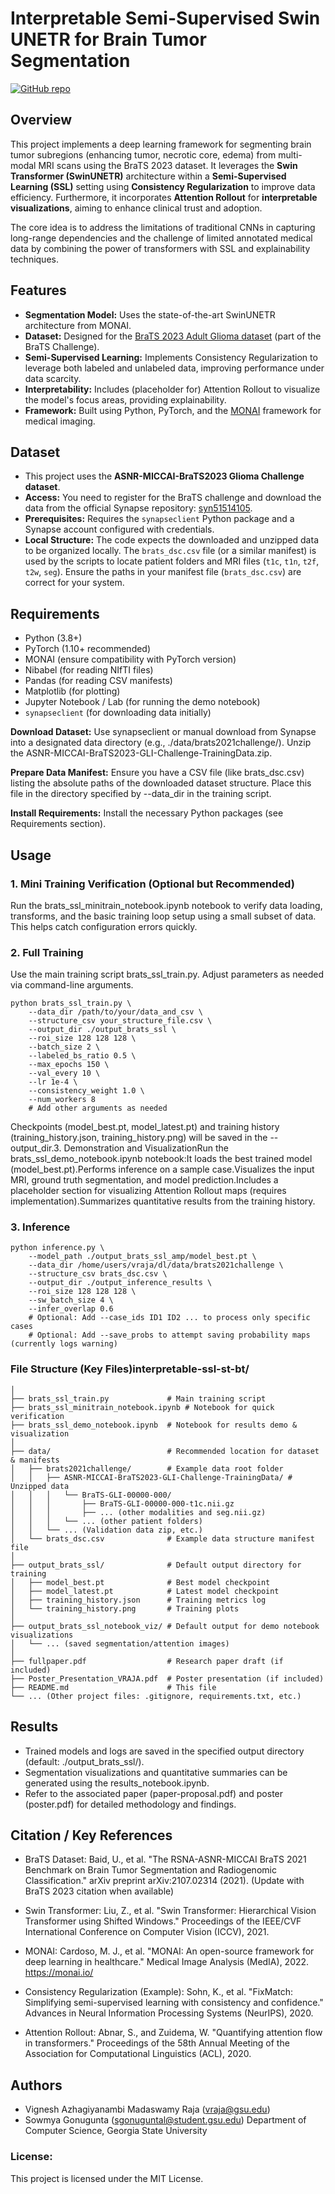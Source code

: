 # Interpretable Semi-Supervised Swin UNETR for Brain Tumor Segmentation

[![GitHub repo](https://img.shields.io/badge/GitHub-Repo-blue?logo=github)](https://github.com/amrvignesh/interpretable-ssl-st-bt)
## Overview

This project implements a deep learning framework for segmenting brain tumor subregions (enhancing tumor, necrotic core, edema) from multi-modal MRI scans using the BraTS 2023 dataset. It leverages the **Swin Transformer (SwinUNETR)** architecture within a **Semi-Supervised Learning (SSL)** setting using **Consistency Regularization** to improve data efficiency. Furthermore, it incorporates **Attention Rollout** for **interpretable visualizations**, aiming to enhance clinical trust and adoption.

The core idea is to address the limitations of traditional CNNs in capturing long-range dependencies and the challenge of limited annotated medical data by combining the power of transformers with SSL and explainability techniques.

## Features

* **Segmentation Model:** Uses the state-of-the-art SwinUNETR architecture from MONAI.
* **Dataset:** Designed for the [BraTS 2023 Adult Glioma dataset](https://www.synapse.org/#!Synapse:syn51514105/wiki/622358) (part of the BraTS Challenge).
* **Semi-Supervised Learning:** Implements Consistency Regularization to leverage both labeled and unlabeled data, improving performance under data scarcity.
* **Interpretability:** Includes (placeholder for) Attention Rollout to visualize the model's focus areas, providing explainability.
* **Framework:** Built using Python, PyTorch, and the [MONAI](https://monai.io/) framework for medical imaging.

## Dataset

* This project uses the **ASNR-MICCAI-BraTS2023 Glioma Challenge dataset**.
* **Access:** You need to register for the BraTS challenge and download the data from the official Synapse repository: [syn51514105](https://www.synapse.org/#!Synapse:syn51514105).
* **Prerequisites:** Requires the `synapseclient` Python package and a Synapse account configured with credentials.
* **Local Structure:** The code expects the downloaded and unzipped data to be organized locally. The `brats_dsc.csv` file (or a similar manifest) is used by the scripts to locate patient folders and MRI files (`t1c`, `t1n`, `t2f`, `t2w`, `seg`). Ensure the paths in your manifest file (`brats_dsc.csv`) are correct for your system.

## Requirements

* Python (3.8+)
* PyTorch (1.10+ recommended)
* MONAI (ensure compatibility with PyTorch version)
* Nibabel (for reading NIfTI files)
* Pandas (for reading CSV manifests)
* Matplotlib (for plotting)
* Jupyter Notebook / Lab (for running the demo notebook)
* `synapseclient` (for downloading data initially)


**Download Dataset:** Use synapseclient or manual download from Synapse into a designated data directory (e.g., ./data/brats2021challenge/). Unzip the ASNR-MICCAI-BraTS2023-GLI-Challenge-TrainingData.zip.

**Prepare Data Manifest:** Ensure you have a CSV file (like brats_dsc.csv) listing the absolute paths of the downloaded dataset structure. Place this file in the directory specified by --data_dir in the training script.

**Install Requirements:** Install the necessary Python packages (see Requirements section).

## Usage

### 1. Mini Training Verification (Optional but Recommended)
Run the brats_ssl_minitrain_notebook.ipynb notebook to verify data loading, transforms, and the basic training loop setup using a small subset of data. This helps catch configuration errors quickly.

### 2. Full Training
Use the main training script brats_ssl_train.py. Adjust parameters as needed via command-line arguments.
```
python brats_ssl_train.py \
    --data_dir /path/to/your/data_and_csv \
    --structure_csv your_structure_file.csv \
    --output_dir ./output_brats_ssl \
    --roi_size 128 128 128 \
    --batch_size 2 \
    --labeled_bs_ratio 0.5 \
    --max_epochs 150 \
    --val_every 10 \
    --lr 1e-4 \
    --consistency_weight 1.0 \
    --num_workers 8
    # Add other arguments as needed
```
Checkpoints (model_best.pt, model_latest.pt) and training history (training_history.json, training_history.png) will be saved in the --output_dir.3. Demonstration and VisualizationRun the brats_ssl_demo_notebook.ipynb notebook:It loads the best trained model (model_best.pt).Performs inference on a sample case.Visualizes the input MRI, ground truth segmentation, and model prediction.Includes a placeholder section for visualizing Attention Rollout maps (requires implementation).Summarizes quantitative results from the training history.

### 3. Inference
```
python inference.py \
    --model_path ./output_brats_ssl_amp/model_best.pt \
    --data_dir /home/users/vraja/dl/data/brats2021challenge \
    --structure_csv brats_dsc.csv \
    --output_dir ./output_inference_results \
    --roi_size 128 128 128 \
    --sw_batch_size 4 \
    --infer_overlap 0.6
    # Optional: Add --case_ids ID1 ID2 ... to process only specific cases
    # Optional: Add --save_probs to attempt saving probability maps (currently logs warning)
```

### File Structure (Key Files)interpretable-ssl-st-bt/
```
│
├── brats_ssl_train.py             # Main training script
├── brats_ssl_minitrain_notebook.ipynb # Notebook for quick verification
├── brats_ssl_demo_notebook.ipynb  # Notebook for results demo & visualization
│
├── data/                          # Recommended location for dataset & manifests
│   ├── brats2021challenge/        # Example data root folder
│   │   ├── ASNR-MICCAI-BraTS2023-GLI-Challenge-TrainingData/ # Unzipped data
│   │   │   └── BraTS-GLI-00000-000/
│   │   │       ├── BraTS-GLI-00000-000-t1c.nii.gz
│   │   │       ├── ... (other modalities and seg.nii.gz)
│   │   │   └── ... (other patient folders)
│   │   └── ... (Validation data zip, etc.)
│   └── brats_dsc.csv              # Example data structure manifest file
│
├── output_brats_ssl/              # Default output directory for training
│   ├── model_best.pt              # Best model checkpoint
│   ├── model_latest.pt            # Latest model checkpoint
│   ├── training_history.json      # Training metrics log
│   └── training_history.png       # Training plots
│
├── output_brats_ssl_notebook_viz/ # Default output for demo notebook visualizations
│   └── ... (saved segmentation/attention images)
│
├── fullpaper.pdf                  # Research paper draft (if included)
├── Poster_Presentation_VRAJA.pdf  # Poster presentation (if included)
├── README.md                      # This file
└── ... (Other project files: .gitignore, requirements.txt, etc.)
```

## Results
- Trained models and logs are saved in the specified output directory (default: ./output_brats_ssl/).
- Segmentation visualizations and quantitative summaries can be generated using the results_notebook.ipynb.
- Refer to the associated paper (paper-proposal.pdf) and poster (poster.pdf) for detailed methodology and findings.

## Citation / Key References

- BraTS Dataset: Baid, U., et al. "The RSNA-ASNR-MICCAI BraTS 2021 Benchmark on Brain Tumor Segmentation and Radiogenomic Classification." arXiv preprint arXiv:2107.02314 (2021). (Update with BraTS 2023 citation when available)

- Swin Transformer: Liu, Z., et al. "Swin Transformer: Hierarchical Vision Transformer using Shifted Windows." Proceedings of the IEEE/CVF International Conference on Computer Vision (ICCV), 2021.

- MONAI: Cardoso, M. J., et al. "MONAI: An open-source framework for deep learning in healthcare." Medical Image Analysis (MedIA), 2022. https://monai.io/

- Consistency Regularization (Example): Sohn, K., et al. "FixMatch: Simplifying semi-supervised learning with consistency and confidence." Advances in Neural Information Processing Systems (NeurIPS), 2020.

- Attention Rollout: Abnar, S., and Zuidema, W. "Quantifying attention flow in transformers." Proceedings of the 58th Annual Meeting of the Association for Computational Linguistics (ACL), 2020.

## Authors

- Vignesh Azhagiyanambi Madaswamy Raja (vraja@gsu.edu)
- Sowmya Gonugunta (sgonuguntal@student.gsu.edu)
Department of Computer Science, Georgia State University

### License: 
This project is licensed under the MIT License.

